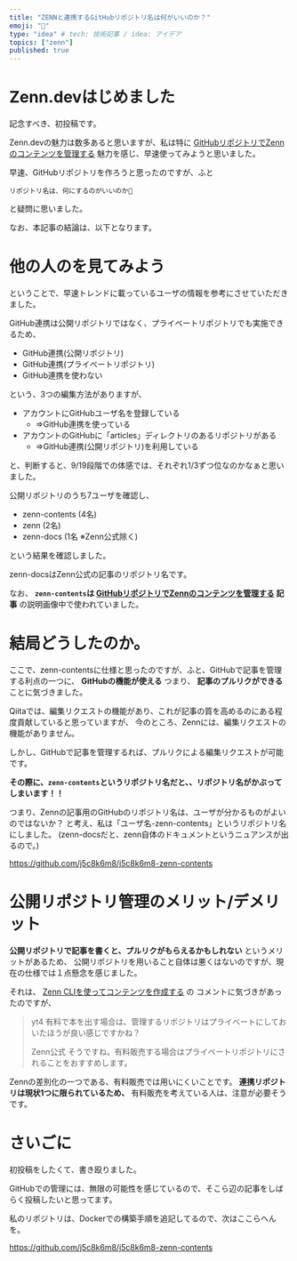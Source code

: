 ```yaml
---
title: "ZENNと連携するGitHubリポジトリ名は何がいいのか？"
emoji: "🤔"
type: "idea" # tech: 技術記事 / idea: アイデア
topics: ["zenn"]
published: true
---
```


# Zenn.devはじめました

記念すべき、初投稿です。


Zenn.devの魅力は数多あると思いますが、私は特に
[GitHubリポジトリでZennのコンテンツを管理する](https://zenn.dev/zenn/articles/connect-to-github)
魅力を感じ、早速使ってみようと思いました。

早速、GitHubリポジトリを作ろうと思ったのですが、ふと

`リポジトリ名は、何にするのがいいのか🤔`

と疑問に思いました。

なお、本記事の結論は、以下となります。

# 他の人のを見てみよう

ということで、早速トレンドに載っているユーザの情報を参考にさせていただきました。

GitHub連携は公開リポジトリではなく、プライベートリポジトリでも実施できるため、

 - GitHub連携(公開リポジトリ)
 - GitHub連携(プライベートリポジトリ)
 - GitHub連携を使わない

 という、3つの編集方法がありますが、

  - アカウントにGitHubユーザ名を登録している
    - ⇒GitHub連携を使っている
  - アカウントのGitHubに「articles」ディレクトリのあるリポジトリがある
    - ⇒GitHub連携(公開リポジトリ)を利用している

と、判断すると、9/19段階での体感では、それぞれ1/3ずつ位なのかなぁと思いました。

公開リポジトリのうち7ユーザを確認し、

  - zenn-contents (4名)
  - zenn (2名)
  - zenn-docs (1名 ※Zenn公式除く)

という結果を確認しました。

zenn-docsはZenn公式の記事のリポジトリ名です。

なお、 **`zenn-contents`は [GitHubリポジトリでZennのコンテンツを管理する](https://zenn.dev/zenn/articles/connect-to-github) 記事**
の説明画像中で使われていました。


# 結局どうしたのか。

ここで、zenn-contentsに仕様と思ったのですが、ふと、GitHubで記事を管理する利点の一つに、
**GitHubの機能が使える** つまり、 **記事のプルリクができる** ことに気づきました。

Qiitaでは、編集リクエストの機能があり、これが記事の質を高めるのにある程度貢献していると思っていますが、
今のところ、Zennには、編集リクエストの機能がありません。

しかし、GitHubで記事を管理するれば、プルリクによる編集リクエストが可能です。

**その際に、`zenn-contents`というリポジトリ名だと、、リポジトリ名がかぶってしまいます！！**

つまり、Zennの記事用のGitHubのリポジトリ名は、ユーザが分かるものがよいのではないか？
と考え、私は「ユーザ名-zenn-contents」というリポジトリ名にしました。
(zenn-docsだと、zenn自体のドキュメントというニュアンスが出るので。)

https://github.com/j5c8k6m8/j5c8k6m8-zenn-contents

# 公開リポジトリ管理のメリット/デメリット

**公開リポジトリで記事を書くと、プルリクがもらえるかもしれない** というメリットがあるため、
公開リポジトリを用いること自体は悪くはないのですが、現在の仕様では１点懸念を感じました。

それは、 [Zenn CLIを使ってコンテンツを作成する](https://zenn.dev/zenn/articles/zenn-cli-guide) の
コメントに気づきがあったのですが、

> yt4
> 有料で本を出す場合は、管理するリポジトリはプライベートにしておいたほうが良い感じですかね？
> 
> Zenn公式
> そうですね。有料販売する場合はプライベートリポジトリにされることをおすすめします。

Zennの差別化の一つである、有料販売では用いにくいことです。
**連携リポジトリは現状1つに限られているため、** 有料販売を考えている人は、注意が必要そうです。

# さいごに

初投稿をしたくて、書き殴りました。

GitHubでの管理には、無限の可能性を感じているので、そこら辺の記事をしばらく投稿したいと思ってます。

私のリポジトリは、Dockerでの構築手順を追記してるので、次はここらへんを。

https://github.com/j5c8k6m8/j5c8k6m8-zenn-contents
